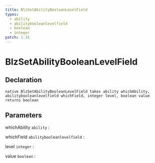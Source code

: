 ```yaml
---
title: BlzSetAbilityBooleanLevelField
types:
  - ability
  - abilitybooleanlevelfield
  - boolean
  - integer
patch: 1.31
---
```


# BlzSetAbilityBooleanLevelField

## Declaration

```jass
native BlzSetAbilityBooleanLevelField takes ability whichAbility, abilitybooleanlevelfield whichField, integer level, boolean value returns boolean
```

## Parameters
whichAbility `ability`
: 

whichField `abilitybooleanlevelfield`
: 

level `integer`
: 

value `boolean`
: 
